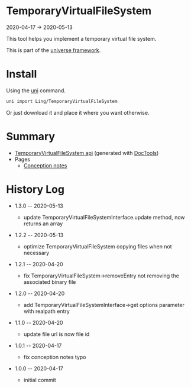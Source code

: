 TemporaryVirtualFileSystem
===========
2020-04-17 -> 2020-05-13



This tool helps you implement a temporary virtual file system.


This is part of the [universe framework](https://github.com/karayabin/universe-snapshot).


Install
==========
Using the [uni](https://github.com/lingtalfi/universe-naive-importer) command.
```bash
uni import Ling/TemporaryVirtualFileSystem
```

Or just download it and place it where you want otherwise.






Summary
===========
- [TemporaryVirtualFileSystem api](https://github.com/lingtalfi/TemporaryVirtualFileSystem/blob/master/doc/api/Ling/TemporaryVirtualFileSystem.md) (generated with [DocTools](https://github.com/lingtalfi/DocTools))
- Pages
    - [Conception notes](https://github.com/lingtalfi/TemporaryVirtualFileSystem/blob/master/doc/pages/conception-notes.md)






History Log
=============

- 1.3.0 -- 2020-05-13

    - update TemporaryVirtualFileSystemInterface.update method, now returns an array
    
- 1.2.2 -- 2020-05-13

    - optimize TemporaryVirtualFileSystem copying files when not necessary
    
- 1.2.1 -- 2020-04-20

    - fix TemporaryVirtualFileSystem->removeEntry not removing the associated binary file
    
- 1.2.0 -- 2020-04-20

    - add TemporaryVirtualFileSystemInterface->get options parameter with realpath entry
    
- 1.1.0 -- 2020-04-20

    - update file url is now file id
    
- 1.0.1 -- 2020-04-17

    - fix conception notes typo
    
- 1.0.0 -- 2020-04-17

    - initial commit